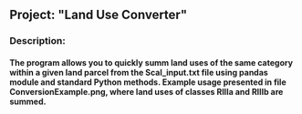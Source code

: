 ## Project: "Land Use Converter"

### Description:
#### The program allows you to quickly summ land uses of the same category within a given land parcel from the Scal_input.txt file using pandas module and standard Python methods. Example usage presented in file ConversionExample.png, where land uses of classes RIIIa and RIIIb are summed.
